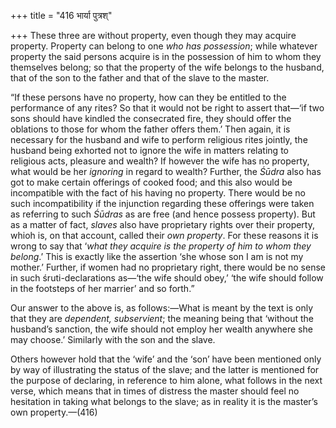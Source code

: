 +++
title = "416 भार्या पुत्रश्"

+++
These three are without property, even though they may acquire property.
Property can belong to one *who has possession*; while whatever property
the said persons acquire is in the possession of him to whom they
themselves belong; so that the property of the wife belongs to the
husband, that of the son to the father and that of the slave to the
master.

“If these persons have no property, how can they be entitled to the
performance of any rites? So that it would not be right to assert
that—‘if two sons should have kindled the consecrated fire, they should
offer the oblations to those for whom the father offers them.’ Then
again, it is necessary for the husband and wife to perform religious
rites jointly, the husband being exhorted not to ignore the wife in
matters relating to religious acts, pleasure and wealth? If however the
wife has no property, what would be her *ignoring* in regard to wealth?
Further, the *Śūdra* also has got to make certain offerings of cooked
food; and this also would be incompatible with the fact of his having no
property. There would be no such incompatibility if the injunction
regarding these offerings were taken as referring to such *Śūdras* as
are free (and hence possess property). But as a matter of fact, *slaves*
also have proprietary rights over their property, whioh is, on that
account, called their *own property*. For these reasons it is wrong to
say that ‘*what they acquire is the property of him to whom they
belong*.’ This is exactly like the assertion ‘she whose son I am is not
my mother.’ Further, if women had no proprietary right, there would be
no sense in such śruti-declarations as—‘the wife should obey,’ ‘the wife
should follow in the footsteps of her marrier’ and so forth.”

Our answer to the above is, as follows:—What is meant by the text is
only that they are *dependent, subservient*; the meaning being that
‘without the husband’s sanction, the wife should not employ her wealth
anywhere she may choose.’ Similarly with the son and the slave.

Others however hold that the ‘wife’ and the ‘son’ have been mentioned
only by way of illustrating the status of the slave; and the latter is
mentioned for the purpose of declaring, in reference to him alone, what
follows in the next verse, which means that in times of distress the
master should feel no hesitation in taking what belongs to the slave; as
in reality it is the master’s own property.—(416)


